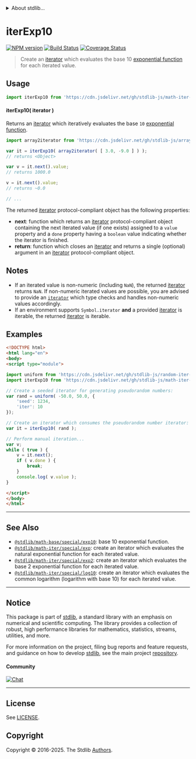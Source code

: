 <!--

@license Apache-2.0

Copyright (c) 2020 The Stdlib Authors.

Licensed under the Apache License, Version 2.0 (the "License");
you may not use this file except in compliance with the License.
You may obtain a copy of the License at

   http://www.apache.org/licenses/LICENSE-2.0

Unless required by applicable law or agreed to in writing, software
distributed under the License is distributed on an "AS IS" BASIS,
WITHOUT WARRANTIES OR CONDITIONS OF ANY KIND, either express or implied.
See the License for the specific language governing permissions and
limitations under the License.

-->


<details>
  <summary>
    About stdlib...
  </summary>
  <p>We believe in a future in which the web is a preferred environment for numerical computation. To help realize this future, we've built stdlib. stdlib is a standard library, with an emphasis on numerical and scientific computation, written in JavaScript (and C) for execution in browsers and in Node.js.</p>
  <p>The library is fully decomposable, being architected in such a way that you can swap out and mix and match APIs and functionality to cater to your exact preferences and use cases.</p>
  <p>When you use stdlib, you can be absolutely certain that you are using the most thorough, rigorous, well-written, studied, documented, tested, measured, and high-quality code out there.</p>
  <p>To join us in bringing numerical computing to the web, get started by checking us out on <a href="https://github.com/stdlib-js/stdlib">GitHub</a>, and please consider <a href="https://opencollective.com/stdlib">financially supporting stdlib</a>. We greatly appreciate your continued support!</p>
</details>

# iterExp10

[![NPM version][npm-image]][npm-url] [![Build Status][test-image]][test-url] [![Coverage Status][coverage-image]][coverage-url] <!-- [![dependencies][dependencies-image]][dependencies-url] -->

> Create an [iterator][mdn-iterator-protocol] which evaluates the base 10 [exponential function][@stdlib/math/base/special/exp10] for each iterated value.

<!-- Section to include introductory text. Make sure to keep an empty line after the intro `section` element and another before the `/section` close. -->

<section class="intro">

</section>

<!-- /.intro -->

<!-- Package usage documentation. -->



<section class="usage">

## Usage

```javascript
import iterExp10 from 'https://cdn.jsdelivr.net/gh/stdlib-js/math-iter-special-exp10@esm/index.mjs';
```

#### iterExp10( iterator )

Returns an [iterator][mdn-iterator-protocol] which iteratively evaluates the base `10` [exponential function][@stdlib/math/base/special/exp10].

```javascript
import array2iterator from 'https://cdn.jsdelivr.net/gh/stdlib-js/array-to-iterator@esm/index.mjs';

var it = iterExp10( array2iterator( [ 3.0, -9.0 ] ) );
// returns <Object>

var v = it.next().value;
// returns 1000.0

v = it.next().value;
// returns ~0.0

// ...
```

The returned [iterator][mdn-iterator-protocol] protocol-compliant object has the following properties:

-   **next**: function which returns an [iterator][mdn-iterator-protocol] protocol-compliant object containing the next iterated value (if one exists) assigned to a `value` property and a `done` property having a `boolean` value indicating whether the iterator is finished.
-   **return**: function which closes an [iterator][mdn-iterator-protocol] and returns a single (optional) argument in an [iterator][mdn-iterator-protocol] protocol-compliant object.

</section>

<!-- /.usage -->

<!-- Package usage notes. Make sure to keep an empty line after the `section` element and another before the `/section` close. -->

<section class="notes">

## Notes

-   If an iterated value is non-numeric (including `NaN`), the returned [iterator][mdn-iterator-protocol] returns `NaN`. If non-numeric iterated values are possible, you are advised to provide an [`iterator`][mdn-iterator-protocol] which type checks and handles non-numeric values accordingly.
-   If an environment supports `Symbol.iterator` **and** a provided [iterator][mdn-iterator-protocol] is iterable, the returned [iterator][mdn-iterator-protocol] is iterable.

</section>

<!-- /.notes -->

<!-- Package usage examples. -->

<section class="examples">

## Examples

<!-- eslint no-undef: "error" -->

```html
<!DOCTYPE html>
<html lang="en">
<body>
<script type="module">

import uniform from 'https://cdn.jsdelivr.net/gh/stdlib-js/random-iter-uniform@esm/index.mjs';
import iterExp10 from 'https://cdn.jsdelivr.net/gh/stdlib-js/math-iter-special-exp10@esm/index.mjs';

// Create a seeded iterator for generating pseudorandom numbers:
var rand = uniform( -50.0, 50.0, {
    'seed': 1234,
    'iter': 10
});

// Create an iterator which consumes the pseudorandom number iterator:
var it = iterExp10( rand );

// Perform manual iteration...
var v;
while ( true ) {
    v = it.next();
    if ( v.done ) {
        break;
    }
    console.log( v.value );
}

</script>
</body>
</html>
```

</section>

<!-- /.examples -->

<!-- Section to include cited references. If references are included, add a horizontal rule *before* the section. Make sure to keep an empty line after the `section` element and another before the `/section` close. -->

<section class="references">

</section>

<!-- /.references -->

<!-- Section for related `stdlib` packages. Do not manually edit this section, as it is automatically populated. -->

<section class="related">

* * *

## See Also

-   <span class="package-name">[`@stdlib/math-base/special/exp10`][@stdlib/math/base/special/exp10]</span><span class="delimiter">: </span><span class="description">base 10 exponential function.</span>
-   <span class="package-name">[`@stdlib/math-iter/special/exp`][@stdlib/math/iter/special/exp]</span><span class="delimiter">: </span><span class="description">create an iterator which evaluates the natural exponential function for each iterated value.</span>
-   <span class="package-name">[`@stdlib/math-iter/special/exp2`][@stdlib/math/iter/special/exp2]</span><span class="delimiter">: </span><span class="description">create an iterator which evaluates the base 2 exponential function for each iterated value.</span>
-   <span class="package-name">[`@stdlib/math-iter/special/log10`][@stdlib/math/iter/special/log10]</span><span class="delimiter">: </span><span class="description">create an iterator which evaluates the common logarithm (logarithm with base 10) for each iterated value.</span>

</section>

<!-- /.related -->

<!-- Section for all links. Make sure to keep an empty line after the `section` element and another before the `/section` close. -->


<section class="main-repo" >

* * *

## Notice

This package is part of [stdlib][stdlib], a standard library with an emphasis on numerical and scientific computing. The library provides a collection of robust, high performance libraries for mathematics, statistics, streams, utilities, and more.

For more information on the project, filing bug reports and feature requests, and guidance on how to develop [stdlib][stdlib], see the main project [repository][stdlib].

#### Community

[![Chat][chat-image]][chat-url]

---

## License

See [LICENSE][stdlib-license].


## Copyright

Copyright &copy; 2016-2025. The Stdlib [Authors][stdlib-authors].

</section>

<!-- /.stdlib -->

<!-- Section for all links. Make sure to keep an empty line after the `section` element and another before the `/section` close. -->

<section class="links">

[npm-image]: http://img.shields.io/npm/v/@stdlib/math-iter-special-exp10.svg
[npm-url]: https://npmjs.org/package/@stdlib/math-iter-special-exp10

[test-image]: https://github.com/stdlib-js/math-iter-special-exp10/actions/workflows/test.yml/badge.svg?branch=main
[test-url]: https://github.com/stdlib-js/math-iter-special-exp10/actions/workflows/test.yml?query=branch:main

[coverage-image]: https://img.shields.io/codecov/c/github/stdlib-js/math-iter-special-exp10/main.svg
[coverage-url]: https://codecov.io/github/stdlib-js/math-iter-special-exp10?branch=main

<!--

[dependencies-image]: https://img.shields.io/david/stdlib-js/math-iter-special-exp10.svg
[dependencies-url]: https://david-dm.org/stdlib-js/math-iter-special-exp10/main

-->

[chat-image]: https://img.shields.io/gitter/room/stdlib-js/stdlib.svg
[chat-url]: https://app.gitter.im/#/room/#stdlib-js_stdlib:gitter.im

[stdlib]: https://github.com/stdlib-js/stdlib

[stdlib-authors]: https://github.com/stdlib-js/stdlib/graphs/contributors

[umd]: https://github.com/umdjs/umd
[es-module]: https://developer.mozilla.org/en-US/docs/Web/JavaScript/Guide/Modules

[deno-url]: https://github.com/stdlib-js/math-iter-special-exp10/tree/deno
[deno-readme]: https://github.com/stdlib-js/math-iter-special-exp10/blob/deno/README.md
[umd-url]: https://github.com/stdlib-js/math-iter-special-exp10/tree/umd
[umd-readme]: https://github.com/stdlib-js/math-iter-special-exp10/blob/umd/README.md
[esm-url]: https://github.com/stdlib-js/math-iter-special-exp10/tree/esm
[esm-readme]: https://github.com/stdlib-js/math-iter-special-exp10/blob/esm/README.md
[branches-url]: https://github.com/stdlib-js/math-iter-special-exp10/blob/main/branches.md

[stdlib-license]: https://raw.githubusercontent.com/stdlib-js/math-iter-special-exp10/main/LICENSE

[mdn-iterator-protocol]: https://developer.mozilla.org/en-US/docs/Web/JavaScript/Reference/Iteration_protocols#The_iterator_protocol

<!-- <related-links> -->

[@stdlib/math/base/special/exp10]: https://github.com/stdlib-js/math-base-special-exp10/tree/esm

[@stdlib/math/iter/special/exp]: https://github.com/stdlib-js/math-iter-special-exp/tree/esm

[@stdlib/math/iter/special/exp2]: https://github.com/stdlib-js/math-iter-special-exp2/tree/esm

[@stdlib/math/iter/special/log10]: https://github.com/stdlib-js/math-iter-special-log10/tree/esm

<!-- </related-links> -->

</section>

<!-- /.links -->
